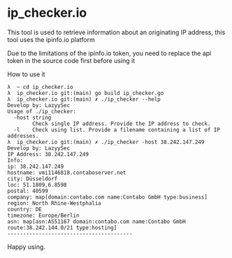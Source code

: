 # ip_checker.io

This tool is used to retrieve information about an originating IP address, this tool uses the ipinfo.io platform

Due to the limitations of the ipinfo.io token, you need to replace the api token in the source code first before using it

How to use it
```
λ  ~ cd ip_checker.io
λ  ip_checker.io git:(main) go build ip_checker.go
λ  ip_checker.io git:(main) ✗ ./ip_checker --help
Develop by: LazyySec
Usage of ./ip_checker:
  -host string
    	Check single IP address. Provide the IP address to check.
  -l	Check using list. Provide a filename containing a list of IP addresses.
λ  ip_checker.io git:(main) ✗ ./ip_checker -host 38.242.147.249
Develop by: LazyySec
IP Address: 38.242.147.249
Info:
ip: 38.242.147.249
hostname: vmi1146818.contaboserver.net
city: Düsseldorf
loc: 51.1809,6.8598
postal: 40599
company: map[domain:contabo.com name:Contabo GmbH type:business]
region: North Rhine-Westphalia
country: DE
timezone: Europe/Berlin
asn: map[asn:AS51167 domain:contabo.com name:Contabo GmbH route:38.242.144.0/21 type:hosting]
----------------------------------------
```
Happy using. 
